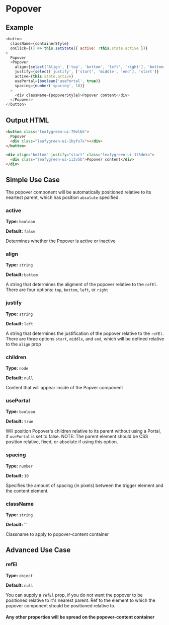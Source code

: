 # Popover

## Example

```js
<button
  className={containerStyle}
  onClick={() => this.setState({ active: !this.state.active })}
>
  Popover
  <Popover
    align={select('Align', ['top', 'bottom', 'left', 'right'], 'bottom')}
    justify={select('justify', ['start', 'middle', 'end'], 'start')}
    active={this.state.active}
    usePortal={boolean('usePortal', true)}
    spacing={number('spacing', 10)}
  >
    <div className={popoverStyle}>Popover content</div>
  </Popover>
</button>
```

## Output HTML

```html
<button class="leafygreen-ui-79elbk">
  Popover
  <div class="leafygreen-ui-1hyfx7x"></div>
</button>

<div align="bottom" justify="start" class="leafygreen-ui-1t5dnko">
  <div class="leafygreen-ui-ii2v5b">Popover content</div>
</div>
```

## Simple Use Case

The popover component will be automatically positioned relative to its neartest parent, which has position `absolute` specified.

### active

**Type:** `boolean`

**Default:** `false`

Determines whether the Popover is active or inactive

### align

**Type:** `string`

**Default:** `bottom`

A string that determines the aligment of the popover relative to the `refEl`. There are four options: `top`, `bottom`, `left`, or `right`

### justify

**Type:** `string`

**Default:** `left`

A string that determines the justification of the popover relative to the `refEl`. There are three options `start`, `middle`, and `end`, which will be defined relative to the `align` prop

### children

**Type:** `node`

**Default:** `null`

Content that will appear inside of the Popver component

### usePortal

**Type:** `boolean`

**Default:** `true`

Will position Popover's children relative to its parent without using a Portal, if `usePortal` is set to false. NOTE: The parent element should be CSS position relative, fixed, or absolute if using this option.

### spacing

**Type:** `number`

**Default:** `10`

Specifies the amount of spacing (in pixels) between the trigger element and the content element.

### className

**Type:** `string`

**Default:** ''

Classname to apply to popover-content container

## Advanced Use Case

### refEl

**Type:** `object`

**Default:** `null`

You can supply a `refEl` prop, if you do not want the popover to be positioned relative to it's nearest parent. Ref to the element to which the popover component should be positioned relative to.

#### Any other properties will be spread on the popover-content container
